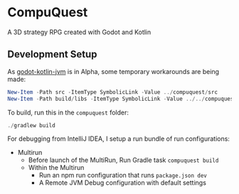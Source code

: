 # CompuQuest

A 3D strategy RPG created with Godot and Kotlin

## Development Setup

As [godot-kotlin-jvm](https://github.com/utopia-rise/godot-kotlin-jvm) is in Alpha, some temporary workarounds are being made:

```powershell
New-Item -Path src -ItemType SymbolicLink -Value ../compuquest/src
New-Item -Path build/libs -ItemType SymbolicLink -Value ../../compuquest/build/libs
```

To build, run this in the `compuquest` folder:

```powershell
./gradlew build
```

For debugging from IntelliJ IDEA, I setup a run bundle of run configurations:

* Multirun
  * Before launch of the MultiRun, Run Gradle task `compuquest build`
  * Within the Multirun
    * Run an npm run configuration that runs `package.json dev`
    * A Remote JVM Debug configuration with default settings